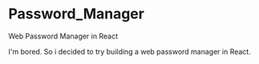 # Password_Manager
Web Password Manager in React

I'm bored. So i decided to try building a web password manager in React.